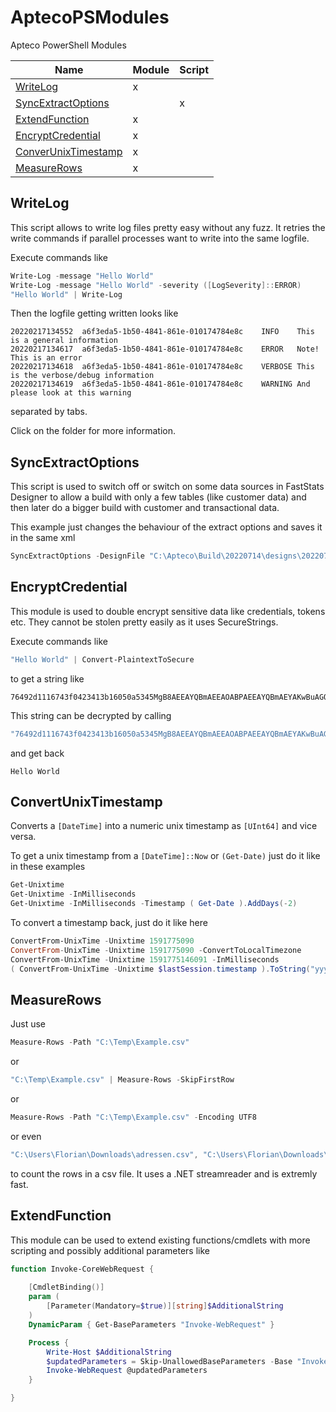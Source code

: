 # AptecoPSModules
Apteco PowerShell Modules


Name|Module|Script
-|-|-
[WriteLog](WriteLog/)|x
[SyncExtractOptions](SyncExtractOptions/)||x
[ExtendFunction](ExtendFunction/)|x
[EncryptCredential](EncryptCredential/)|x|
[ConverUnixTimestamp](ConverUnixTimestamp/)|x
[MeasureRows](MeasureRows/)|x

## WriteLog

This script allows to write log files pretty easy without any fuzz. It retries the write commands if parallel processes want to write into the same logfile.

Execute commands like

```PowerShell
Write-Log -message "Hello World"
Write-Log -message "Hello World" -severity ([LogSeverity]::ERROR)
"Hello World" | Write-Log
```

Then the logfile getting written looks like

```
20220217134552	a6f3eda5-1b50-4841-861e-010174784e8c	INFO	This is a general information
20220217134617	a6f3eda5-1b50-4841-861e-010174784e8c	ERROR	Note! This is an error
20220217134618	a6f3eda5-1b50-4841-861e-010174784e8c	VERBOSE	This is the verbose/debug information
20220217134619	a6f3eda5-1b50-4841-861e-010174784e8c	WARNING	And please look at this warning

```

separated by tabs.

Click on the folder for more information.

## SyncExtractOptions

This script is used to switch off or switch on some data sources in FastStats Designer to allow a build with only a few tables (like customer data)
and then later do a bigger build with customer and transactional data.

This example just changes the behaviour of the extract options and saves it in the same xml

```PowerShell
SyncExtractOptions -DesignFile "C:\Apteco\Build\20220714\designs\20220714.xml" -Include "Bookings", "People"
```

## EncryptCredential

This module is used to double encrypt sensitive data like credentials, tokens etc. They cannot be stolen pretty easily as it uses SecureStrings.

Execute commands like

```PowerShell
"Hello World" | Convert-PlaintextToSecure
```

to get a string like

```
76492d1116743f0423413b16050a5345MgB8AEEAYQBmAEEAOABPAEEAYQBmAEYAKwBuAGQAegBxACsASQBRAGIAaQA0AEEAPQA9AHwANAAxAGEAYQBhADAAYwA3ADQAYwBiADkAYwAzADEAZgBkAGUAZQBkADQAOABhADIAMgA5AGUAMAAyADkANwBiADcAMQAyADgAOAAzADkAMwBiADAANAA0ADcAMwA3ADQANgAxADMAYwBmADQAZQAyADIAMwBkAGQAMQBhADUAMAA=
```

This string can be decrypted by calling

```PowerShell
"76492d1116743f0423413b16050a5345MgB8AEEAYQBmAEEAOABPAEEAYQBmAEYAKwBuAGQAegBxACsASQBRAGIAaQA0AEEAPQA9AHwANAAxAGEAYQBhADAAYwA3ADQAYwBiADkAYwAzADEAZgBkAGUAZQBkADQAOABhADIAMgA5AGUAMAAyADkANwBiADcAMQAyADgAOAAzADkAMwBiADAANAA0ADcAMwA3ADQANgAxADMAYwBmADQAZQAyADIAMwBkAGQAMQBhADUAMAA=" | Convert-SecureToPlaintext
```

and get back

```
Hello World
```

## ConvertUnixTimestamp

Converts a `[DateTime]` into a numeric unix timestamp as `[UInt64]` and vice versa.

To get a unix timestamp from a `[DateTime]::Now` or `(Get-Date)` just do it like in these examples

```PowerShell
Get-Unixtime
Get-Unixtime -InMilliseconds
Get-Unixtime -InMilliseconds -Timestamp ( Get-Date ).AddDays(-2)
```

To convert a timestamp back, just do it like here

```PowerShell
ConvertFrom-UnixTime -Unixtime 1591775090
ConvertFrom-UnixTime -Unixtime 1591775090 -ConvertToLocalTimezone
ConvertFrom-UnixTime -Unixtime 1591775146091 -InMilliseconds
( ConvertFrom-UnixTime -Unixtime $lastSession.timestamp ).ToString("yyyy-MM-ddTHH:mm:ssK")
```

## MeasureRows

Just use

```PowerShell
Measure-Rows -Path "C:\Temp\Example.csv"
```

or

```PowerShell
"C:\Temp\Example.csv" | Measure-Rows -SkipFirstRow
```

or

```PowerShell
Measure-Rows -Path "C:\Temp\Example.csv" -Encoding UTF8
```

or even

```PowerShell
"C:\Users\Florian\Downloads\adressen.csv", "C:\Users\Florian\Downloads\italian.csv" | Measure-Rows -SkipFirstRow -Encoding ([System.Text.Encoding]::UTF8)
```

to count the rows in a csv file. It uses a .NET streamreader and is extremly fast.

## ExtendFunction

This module can be used to extend existing functions/cmdlets with more scripting and possibly additional parameters like

```PowerShell
function Invoke-CoreWebRequest {
    
    [CmdletBinding()]
    param (
        [Parameter(Mandatory=$true)][string]$AdditionalString
    )
    DynamicParam { Get-BaseParameters "Invoke-WebRequest" }

    Process {
        Write-Host $AdditionalString
        $updatedParameters = Skip-UnallowedBaseParameters -Base "Invoke-WebRequest" -Parameters $PSBoundParameters
        Invoke-WebRequest @updatedParameters
    }

}
```